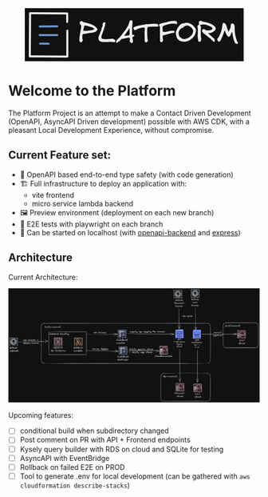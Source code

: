 <div align="center"><img src="./docs/assets/platform-logo.png" ></div>

# Welcome to the Platform

The Platform Project is an attempt to make a Contact Driven Development (OpenAPI, AsyncAPI Driven development) possible with AWS CDK, with a pleasant Local Development Experience, without compromise.

## Current Feature set:

- 📄 OpenAPI based end-to-end type safety (with code generation)
- 🏗️ Full infrastructure to deploy an application with:
  - vite frontend
  - micro service lambda backend
- 🖼️ Preview environment (deployment on each new branch)
- 🧪 E2E tests with playwright on each branch
- 🏡 Can be started on localhost (with [openapi-backend](https://github.com/anttiviljami/openapi-backend) and [express](https://expressjs.com/))

## Architecture

Current Architecture:

![current architecture](./docs/assets/platform-architecture.png)

Upcoming features:

- [ ] conditional build when subdirectory changed
- [ ] Post comment on PR with API + Frontend endpoints
- [ ] Kysely query builder with RDS on cloud and SQLite for testing
- [ ] AsyncAPI with EventBridge
- [ ] Rollback on failed E2E on PROD
- [ ] Tool to generate .env for local development (can be gathered with `aws cloudformation describe-stacks`)
